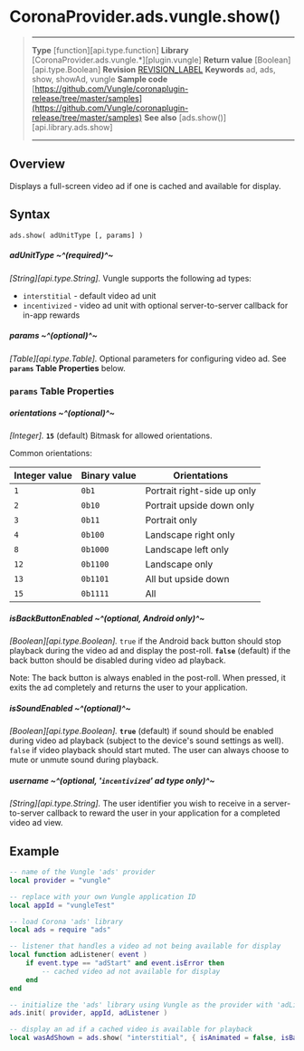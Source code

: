 # CoronaProvider.ads.vungle.show()

> --------------------- ------------------------------------------------------------------------------------------
> __Type__              [function][api.type.function]
> __Library__           [CoronaProvider.ads.vungle.*][plugin.vungle]
> __Return value__      [Boolean][api.type.Boolean]
> __Revision__          [REVISION_LABEL](REVISION_URL)
> __Keywords__          ad, ads, show, showAd, vungle
> __Sample code__       [https://github.com/Vungle/coronaplugin-release/tree/master/samples](https://github.com/Vungle/coronaplugin-release/tree/master/samples)
> __See also__          [ads.show()][api.library.ads.show]
> --------------------- ------------------------------------------------------------------------------------------

## Overview

Displays a full-screen video ad if one is cached and available for display.

## Syntax

	ads.show( adUnitType [, params] )

##### adUnitType ~^(required)^~
_[String][api.type.String]._ Vungle supports the following ad types:

* `interstitial` - default video ad unit
* `incentivized` - video ad unit with optional server-to-server callback for in-app rewards

##### params ~^(optional)^~
_[Table][api.type.Table]._ Optional parameters for configuring video ad.  See **`params` Table Properties** below.

### `params` Table Properties

##### orientations ~^(optional)^~
_[Integer]._  **`15`** (default) Bitmask for allowed orientations. 

Common orientations:

Integer value|Binary value|Orientations
--- | --- | ---
`1`|`0b1`|Portrait right-side up only
`2`|`0b10`|Portrait upside down only
`3`|`0b11`|Portrait only
`4`|`0b100`|Landscape right only
`8`|`0b1000`|Landscape left only
`12`|`0b1100`|Landscape only
`13`|`0b1101`|All but upside down
`15`|`0b1111`|All

##### isBackButtonEnabled ~^(optional,&#32;Android&#32;only)^~
_[Boolean][api.type.Boolean]._  `true` if the Android back button should stop playback during the video ad and display the post-roll.  **`false`** (default) if the back button should be disabled during video ad playback.

Note:  The back button is always enabled in the post-roll.  When pressed, it exits the ad completely and returns the user to your application.

##### isSoundEnabled ~^(optional)^~
_[Boolean][api.type.Boolean]._  **`true`** (default) if sound should be enabled during video ad playback (subject to the device's sound settings as well).  `false` if video playback should start muted.  The user can always choose to mute or unmute sound during playback.

##### username ~^(optional,&#32;'`incentivized`'&#32;ad&#32;type&#32;only)^~
_[String][api.type.String]._  The user identifier you wish to receive in a server-to-server callback to reward the user in your application for a completed video ad view.

## Example

``````lua
-- name of the Vungle 'ads' provider
local provider = "vungle"

-- replace with your own Vungle application ID
local appId = "vungleTest"

-- load Corona 'ads' library
local ads = require "ads"

-- listener that handles a video ad not being available for display
local function adListener( event )
    if event.type == "adStart" and event.isError then
        -- cached video ad not available for display
    end
end

-- initialize the 'ads' library using Vungle as the provider with 'adListener' as an optional 3rd parameter
ads.init( provider, appId, adListener )

-- display an ad if a cached video is available for playback
local wasAdShown = ads.show( "interstitial", { isAnimated = false, isBackButtonEnabled = true } )
``````
